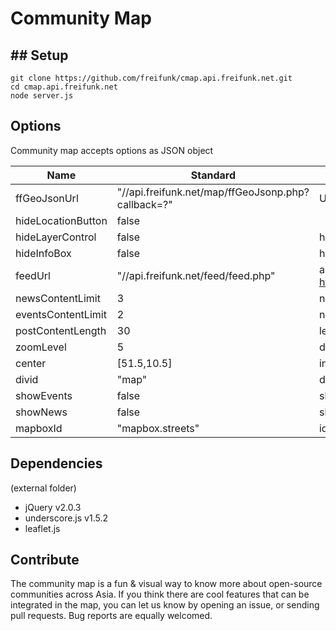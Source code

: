 Community Map
=============

## Setup
-----

```
git clone https://github.com/freifunk/cmap.api.freifunk.net.git
cd cmap.api.freifunk.net
node server.js
```

## Options

Community map accepts options as JSON object

| Name               | Standard                                           | Bedeutung                                                            |
|--------------------|----------------------------------------------------|----------------------------------------------------------------------|
| ffGeoJsonUrl       | "//api.freifunk.net/map/ffGeoJsonp.php?callback=?" | URL with API data, we need jsonp there                               |
| hideLocationButton | false                                              |                                                                      |
| hideLayerControl   | false                                              | hide or show layer box                                               |
| hideInfoBox        | false                                              | hide or show info box                                                |
| feedUrl            | "//api.freifunk.net/feed/feed.php"                 | a feed provided by https://github.com/freifunk/feed.api.freifunk.net |
| newsContentLimit   | 3                                                  | number of news entries                                               |
| eventsContentLimit | 2                                                  | number of event entries                                              |
| postContentLength  | 30                                                 | length event headlines                                               |
| zoomLevel          | 5                                                  | default zoom level on page load                                      |
| center             | [51.5,10.5]                                        | initial center of map                                                |
| divid              | "map"                                              | div id where map should be displayed                                 |
| showEvents         | false                                              | show events in community popup                                       |
| showNews           | false                                              | show news in community popup                                         |
| mapboxId           | "mapbox.streets"                                   | id for your mapbox tiles                                             |

## Dependencies
(external folder)

* jQuery v2.0.3
* underscore.js v1.5.2
* leaflet.js

## Contribute

The community map is a fun & visual way to know more about open-source communities across Asia. If you think there are cool features that can be integrated in the map, you can let us know by opening an issue, or sending pull requests. Bug reports are equally welcomed.
